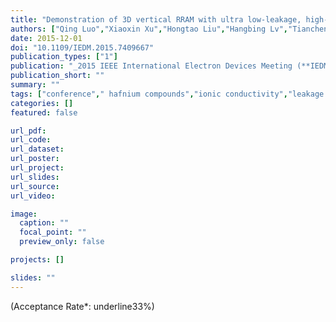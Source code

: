 ```yaml
---
title: "Demonstration of 3D vertical RRAM with ultra low-leakage, high-selectivity and self-compliance memory cells"
authors: ["Qing Luo","Xiaoxin Xu","Hongtao Liu","Hangbing Lv","Tiancheng Gong","Shibing Long","Qi Liu","Haitao Sun","Writam Banerjee","Ling Li","Jianfeng Gao","Nianduan Lu","Steve S. Chung","Jing Li","Ming Liu"]
date: 2015-12-01
doi: "10.1109/IEDM.2015.7409667"
publication_types: ["1"]
publication: "_2015 IEEE International Electron Devices Meeting (**IEDM**)_"
publication_short: ""
summary: ""
tags: ["conference"," hafnium compounds","ionic conductivity","leakage currents","mixed conductivity","resistive ram","3d vertical rram","hfo2","hfo2/mixed ionic and electronic conductor bilayer","four-layer v-rram array","high selectivity","nonlinearity","operation current","self-compliance memory cells","self-selective cell","ultra low-leakage","ultra-low half-select leakage","hafnium compounds","leakage currents","optical switches","resistance","three-dimensional displays","tin"]
categories: []
featured: false

url_pdf:
url_code:
url_dataset:
url_poster:
url_project:
url_slides:
url_source:
url_video:

image:
  caption: ""
  focal_point: ""
  preview_only: false

projects: []

slides: ""
---
```


(Acceptance Rate*: underline33%)
